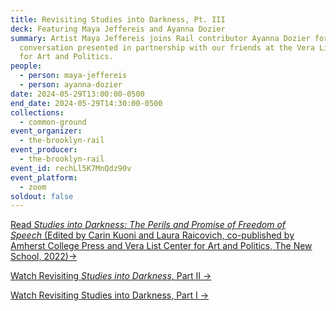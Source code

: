 ```yaml
---
title: Revisiting Studies into Darkness, Pt. III
deck: Featuring Maya Jeffereis and Ayanna Dozier
summary: Artist Maya Jeffereis joins Rail contributor Ayanna Dozier for a
  conversation presented in partnership with our friends at the Vera List Center
  for Art and Politics.
people:
  - person: maya-jeffereis
  - person: ayanna-dozier
date: 2024-05-29T13:00:00-0500
end_date: 2024-05-29T14:30:00-0500
collections:
  - common-ground
event_organizer:
  - the-brooklyn-rail
event_producer:
  - the-brooklyn-rail
event_id: rechLl5K7MnQdz90v
event_platform:
  - zoom
soldout: false
---
```

[Read *Studies into Darkness: The Perils and Promise of Freedom of Speech* (Edited by Carin Kuoni and Laura Raicovich, co-published by Amherst College Press and Vera List Center for Art and Politics, The New School, 2022)→](https://www.veralistcenter.org/publications/studies-into-darkness-the-perils-and-promise-of-freedom-of-speech)

[W﻿atch Revisiting *Studies into Darkness*, Part II →](https://brooklynrail.org/events/2024/05/09/revisiting-studies-into-darkness-open-letter-in-the-dark/)

[](https://brooklynrail.org/events/2024/02/22/revisiting-studies-into-darkness-a-conversation-with-amar-kanwar/)[](https://brooklynrail.org/events/2024/02/22/revisiting-studies-into-darkness-a-conversation-with-amar-kanwar/)[W﻿atch Revisiting Studies into Darkness, Part I →](https://brooklynrail.org/events/2024/02/22/revisiting-studies-into-darkness-a-conversation-with-amar-kanwar/)